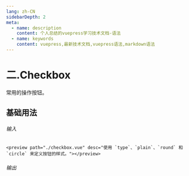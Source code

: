 ```yaml
---
lang: zh-CN
sidebarDepth: 2
meta:
  - name: description
    content: 个人总结的vuepress学习技术文档-语法
  - name: keywords
    content: vuepress,最新技术文档,vuepress语法,markdown语法
---
```


# 二.Checkbox

常用的操作按钮。

## 基础用法

###### 输入

```
<preview path="./checkbox.vue" desc="使用 `type`、`plain`、`round` 和 `circle` 来定义按钮的样式。"></preview>
```

###### 输出

<preview path="./checkbox.vue" desc="使用 `type`、`plain`、`round` 和 `circle` 来定义按钮的样式。"></preview>
